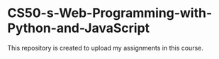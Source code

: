 # CS50-s-Web-Programming-with-Python-and-JavaScript

This repository is created to upload my assignments in this course. 
